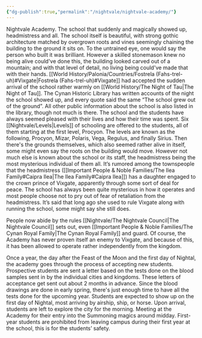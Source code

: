 ```yaml
---
{"dg-publish":true,"permalink":"/nightvale/nightvale-academy/"}
---
```



Nightvale Academy. The school that suddenly and magically showed up, headmistress and all. The school itself is beautiful, with strong gothic architecture matched by overgrown roots and vines seemingly chaining the building to the ground it sits on. To the untrained eye, one would say the person who built it was brilliant. However a skilled stonemason knew no being alive could've done this, the building looked carved out of a mountain; and with that level of detail, no living being could've made that with their hands. [[World History/Palonia/Countries/Fostrela (Fahs-trel-uh)#Vixgate\|Fostrela (Fahs-trel-uh)#Vixgate]] had accepted the sudden arrival of the school rather warmly on [[World History/The Night of Tau\|The Night of Tau]]. The Cynan Historic Library has written accounts of the night the school showed up, and every quote said the same “The school grew out of the ground”. All other public information about the school is also listed in the library, though not much is there. The school and the students have always seemed pleased with their lives and how their time was spent. Six [[Nightvale/Levels\|Levels]] of schooling are offered to the students, all of them starting at the first level, Procyon. The levels are known as the following, Procyon, Mizar, Polaris, Vega, Regulus, and finally Sirius. Then there's the grounds themselves, which also seemed rather alive in itself, some might even say the roots on the building would move. However not much else is known about the school or its staff, the headmistress being the most mysterious individual of them all. It’s rumored among the townspeople that the headmistress ([[Important People & Noble Families/The Ilea Family#Caipra Ilea\|The Ilea Family#Caipra Ilea]]) has a daughter engaged to the crown prince of Vixgate, apparently through some sort of deal for peace. The school has always been quite mysterious in how it operates and most people choose not to pry out of fear of retaliation from the headmistress. It’s said that long ago she used to rule Vixgate along with running the school, some might say she still does.

  

People now abide by the rules [[Nightvale/The Nightvale Council\|The Nightvale Council]] sets out, even [[Important People & Noble Families/The Cynan Royal Family\|The Cynan Royal Family]] and guard. Of course, the Academy has never proven itself an enemy to Vixgate, and because of this, it has been allowed to operate rather independently from the kingdom.

  

Once a year, the day after the Feast of the Moon and the first day of Nightal, the academy goes through the process of accepting new students. Prospective students are sent a letter based on the tests done on the blood samples sent in by the individual cities and kingdoms. These letters of acceptance get sent out about 2 months in advance. Since the blood drawings are done in early spring, there's just enough time to have all the tests done for the upcoming year. Students are expected to show up on the first day of Nightal, most arriving by airship, ship, or horse. Upon arrival, students are left to explore the city for the morning. Meeting at the Academy for their entry into the Summoning magics around midday. First-year students are prohibited from leaving campus during their first year at the school, this is for the students’ safety.

